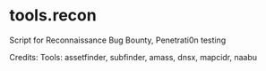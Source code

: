 # tools.recon

Script for Reconnaissance Bug Bounty, Penetrati0n testing

Credits:  Tools: assetfinder, subfinder, amass, dnsx, mapcidr, naabu
